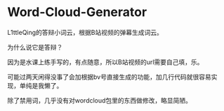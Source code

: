 # Word-Cloud-Generator
L1ttleQing的答辩小词云，根据B站视频的弹幕生成词云。

为什么说它是答辩？

因为是水课上练手写的，有点随意，所以B站视频的url需要自己填，乐。

可能过两天闲得没事了会加根据bv号直接生成的功能，加几行代码就很容易实现，单纯是我懒了。

除了禁用词，几乎没有对wordcloud包里的东西做修改，略显简陋。


